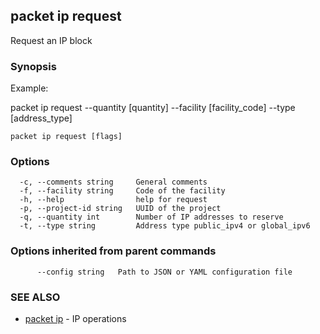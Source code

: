 ## packet ip request

Request an IP block

### Synopsis

Example:

packet ip request --quantity [quantity] --facility [facility_code] --type [address_type]

	

```
packet ip request [flags]
```

### Options

```
  -c, --comments string     General comments
  -f, --facility string     Code of the facility
  -h, --help                help for request
  -p, --project-id string   UUID of the project
  -q, --quantity int        Number of IP addresses to reserve
  -t, --type string         Address type public_ipv4 or global_ipv6
```

### Options inherited from parent commands

```
      --config string   Path to JSON or YAML configuration file
```

### SEE ALSO

* [packet ip](packet_ip.md)	 - IP operations


